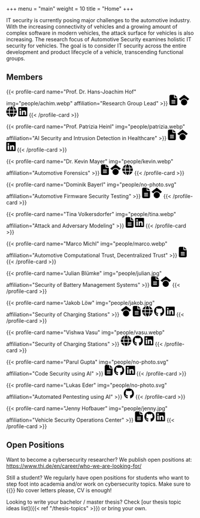 +++
menu = "main"
weight = 10
title = "Home"
+++

IT security is currently posing major challenges to the automotive industry.
With the increasing connectivity of vehicles and a growing amount of complex software in modern vehicles, the attack surface for vehicles is also increasing.
The research focus of Automotive Security examines holistic IT security for vehicles.
The goal is to consider IT security across the entire development and product lifecycle of a vehicle, transcending functional groups.

## Members

<div class="flex flex-wrap">
{{< profile-card name="Prof. Dr. Hans-Joachim Hof" img="people/achim.webp" affiliation="Research Group Lead" >}}
    <a href="https://orcid.org/0000-0002-6930-9271"><img src="icons/file-lines-solid.svg" alt="file icon" style="height: 2em" /></a>
    <a href="https://scholar.google.com/citations?user=Ge5HZp4AAAAJ"><img src="icons/google-scholar.svg" alt="google scholar icon" style="height: 2em" /></a>
    <a href="https://insi.science"><img src="icons/globe-solid.svg" alt="globe icon" style="height: 2em" /></a>
    <a href="https://www.linkedin.com/in/prof-dr-hans-joachim-hof-122259/"><img src="icons/linkedin.svg" alt="linkedin icon" style="height: 2em" /></a>
{{< /profile-card >}}

{{< profile-card name="Prof. Patrizia Heinl" img="people/patrizia.webp" affiliation="AI Security and Intrusion Detection in Healthcare" >}}
    <a href="https://orcid.org/0009-0001-1594-2119"><img src="icons/file-lines-solid.svg" alt="file icon" style="height: 2em" /></a>
    <a href="https://scholar.google.com/citations?user=wIwbvxQAAAAJ"><img src="icons/google-scholar.svg" alt="google scholar icon" style="height: 2em" /></a>
    <a href="https://www.linkedin.com/in/patrizia-heinl/"><img src="icons/linkedin.svg" alt="linkedin icon" style="height: 2em" /></a>
{{< /profile-card >}}

{{< profile-card name="Dr. Kevin Mayer" img="people/kevin.webp" affiliation="Automotive Forensics" >}}
    <a href="https://orcid.org/0000-0002-5597-3913"><img src="icons/file-lines-solid.svg" alt="file icon" style="height: 2em" /></a>
    <a href="https://scholar.google.com/citations?user=z2DJRIkAAAAJ"><img src="icons/google-scholar.svg" alt="google scholar icon" style="height: 2em" /></a>
    <a href="https://k-gomez.com/"><img src="icons/globe-solid.svg" alt="globe icon" style="height: 2em" /></a>
{{< /profile-card >}}

{{< profile-card name="Dominik Bayerl" img="people/no-photo.svg" affiliation="Automotive Firmware Security Testing" >}}
    <a href="https://orcid.org/0000-0003-0439-066X"><img src="icons/file-lines-solid.svg" alt="file icon" style="height: 2em" /></a>
    <a href="https://scholar.google.com/citations?user=2pyEapAAAAAJ"><img src="icons/google-scholar.svg" alt="google scholar icon" style="height: 2em" /></a>
{{< /profile-card >}}

{{< profile-card name="Tina Volkersdorfer" img="people/tina.webp" affiliation="Attack and Adversary Modeling" >}}
    <a href="https://orcid.org/0000-0003-2441-7962"><img src="icons/file-lines-solid.svg" alt="file icon" style="height: 2em" /></a>
    <a href="https://www.linkedin.com/in/tina-v-418437251"><img src="icons/linkedin.svg" alt="linkedin icon" style="height: 2em" /></a>
{{< /profile-card >}}

{{< profile-card name="Marco Michl" img="people/marco.webp" affiliation="Automotive Computational Trust, Decentralized Trust" >}}
    <a href="https://orcid.org/0009-0006-4383-5683"><img src="icons/file-lines-solid.svg" alt="file icon" style="height: 2em" /></a>
{{< /profile-card >}}

{{< profile-card name="Julian Blümke" img="people/julian.jpg" affiliation="Security of Battery Management Systems​" >}}
    <a href="https://orcid.org/0009-0005-0529-0996"><img src="icons/file-lines-solid.svg" alt="file icon" style="height: 2em" /></a>
    <a href="https://scholar.google.com/citations?user=BVVyltgAAAAJ"><img src="icons/google-scholar.svg" alt="google scholar icon" style="height: 2em" /></a>
{{< /profile-card >}}

{{< profile-card name="Jakob Löw" img="people/jakob.jpg" affiliation="Security of Charging Stations" >}}
    <a href="https://scholar.google.com/citations?user=UN-OIvMAAAAJ"><img src="icons/google-scholar.svg" alt="google scholar icon" style="height: 2em" /></a>
    <a href="https://orcid.org/0009-0006-7088-8684"><img src="icons/file-lines-solid.svg" alt="file icon" style="height: 2em" /></a>
    <a href="https://jakobloew.me"><img src="icons/globe-solid.svg" alt="globe icon" style="height: 2em" /></a>
    <a href="https://github.com/M4GNV5"><img src="icons/github.svg" alt="github icon" style="height: 2em" /></a>
    <a href="https://www.linkedin.com/in/jakob-l%C3%B6w-1814431b4/"><img src="icons/linkedin.svg" alt="linkedin icon" style="height: 2em" /></a>
{{< /profile-card >}}

{{< profile-card name="Vishwa Vasu" img="people/vasu.webp" affiliation="Security of Charging Stations" >}}
    <a href="https://vazdefense.com/"><img src="icons/globe-solid.svg" alt="globe icon" style="height: 2em" /></a>
    <a href="https://github.com/vvvasu"><img src="icons/github.svg" alt="github icon" style="height: 2em" /></a>
    <a href="https://www.linkedin.com/in/vishwa-vasu"><img src="icons/linkedin.svg" alt="linkedin icon" style="height: 2em" /></a>
{{< /profile-card >}}

{{< profile-card name="Parul Gupta" img="people/no-photo.svg" affiliation="Code Security using AI" >}}
    <a href="https://orcid.org/0009-0009-7414-1360"><img src="icons/file-lines-solid.svg" alt="file icon" style="height: 2em" /></a>
    <a href="https://github.com/parulgupta182"><img src="icons/github.svg" alt="github icon" style="height: 2em" /></a>
    <a href="https://www.linkedin.com/in/parulgupta182"><img src="icons/linkedin.svg" alt="linkedin icon" style="height: 2em" /></a>
{{< /profile-card >}}

{{< profile-card name="Lukas Eder" img="people/no-photo.svg" affiliation="Automated Pentesting using AI" >}}
    <a href="https://github.com/eder-lukas"><img src="icons/github.svg" alt="github icon" style="height: 2em" /></a>
{{< /profile-card >}}

{{< profile-card name="Jenny Hofbauer" img="people/jenny.jpg" affiliation="Vehicle Security Operations Center" >}}
    <a href="https://orcid.org/0009-0003-6679-3672"><img src="icons/file-lines-solid.svg" alt="file icon" style="height: 2em" /></a>
    <a href="https://github.com/0xFFD700"><img src="icons/github.svg" alt="github icon" style="height: 2em" /></a>
    <a href="https://www.linkedin.com/in/jenny-hofbauer-8a9a60265"><img src="icons/linkedin.svg" alt="linkedin icon" style="height: 2em" /></a>
{{< /profile-card >}}

</div>

## Open Positions

Want to become a cybersecurity researcher?
We publish open positions at:
https://www.thi.de/en/career/who-we-are-looking-for/

Still a student?
We regularly have open positions for students who want to step foot into academia and/or work on cybersecurity topics. Make sure to {{<cloakemail display="send us an E-Mail!" address="jakob.loew@thi.de">}} No cover letters please, CV is enough!

Looking to write your bachelor / master thesis?
Check [our thesis topic ideas list]({{< ref "/thesis-topics" >}}) or bring your own.
